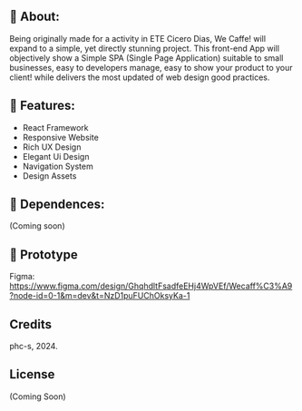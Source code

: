 ## 🤎 About:

Being originally made for a activity in ETE Cicero Dias, We Caffe! will expand to a simple, yet directly stunning project. This front-end App will objectively show a Simple SPA (Single Page Application) suitable to small businesses, easy to developers manage, easy to show your product to your client! while delivers the most updated of web design good practices.

## 🤎 Features:

+ React Framework
+ Responsive Website
+ Rich UX Design
+ Elegant Ui Design
+ Navigation System
+ Design Assets

## 🤎 Dependences:

(Coming soon)

## 🤎 Prototype

Figma: https://www.figma.com/design/GhqhdltFsadfeEHj4WpVEf/Wecaff%C3%A9?node-id=0-1&m=dev&t=NzD1puFUChOksyKa-1

## Credits

phc-s, 2024.

## License

(Coming Soon)
